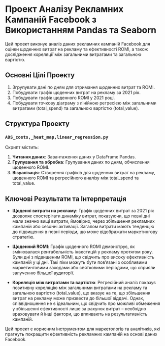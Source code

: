 
# Проект Аналізу Рекламних Кампаній Facebook з Використанням Pandas та Seaborn

Цей проект виконує аналіз даних рекламних кампаній Facebook для оцінки щоденних витрат на рекламу та ефективності ROMI, а також дослідження кореляції між загальними витратами та загальною вартістю.

## Основні Цілі Проекту

1. Згрупувати дані по дням для отримання щоденних витрат та ROMI.
2. Побудувати графік щоденних витрат на рекламу за 2021 рік.
3. Побудувати графік щоденного ROMI у 2021 році.
4. Побудувати точкову діаграму з лінійною регресією між загальними витратами (total_spend) та загальною вартістю (total_value).

## Структура Проекту

### `ADS_costs,_heat_map,linear_regression.py`
Скрипт містить:
1. **Читання даних**: Завантаження даних у DataFrame Pandas.
2. **Групування та обробка**: Групування даних по дням, обчислення щоденного ROMI.
3. **Візуалізація**: Створення графіків для щоденних витрат на рекламу, щоденного ROMI та регресійного аналізу між total_spend та total_value.

## Ключові Результати та Інтерпретація

- **Щоденні витрати на рекламу**: Графік щоденних витрат за 2021 рік дозволяє спостерігати динаміку витрат, показуючи, що певні дні мали значно вищі витрати, ймовірно, через збільшення рекламних кампаній або сезонні активації. Загалом витрати мають тенденцію до підвищення в певні періоди, що може відображати маркетингову стратегію.

- **Щоденний ROMI**: Графік щоденного ROMI демонструє, як змінювалася рентабельність інвестицій у рекламу протягом року. Були дні з підвищеним ROMI, що свідчить про високу ефективність кампаній у ці дні. Такі піки можуть бути пов’язані з особливими маркетинговими заходами або святковими періодами, що сприяли залученню більшої аудиторії.

- **Кореляція між витратами та вартістю**: Регресійний аналіз показує позитивну кореляцію між загальними витратами на рекламу та загальною вартістю (total_value), що вказує на те, що збільшення витрат на рекламу може призвести до більшої віддачі. Однак, співвідношення не є ідеальним, що свідчить про можливі обмеження у збільшенні ефективності лише за рахунок витрат – необхідно враховувати й інші фактори, що впливають на результативність кампаній.

Цей проект є корисним інструментом для маркетологів та аналітиків, які прагнуть покращити ефективність рекламних кампаній на основі даних Facebook.
